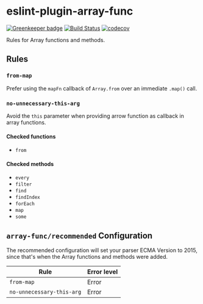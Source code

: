 # eslint-plugin-array-func

[![Greenkeeper badge](https://badges.greenkeeper.io/freaktechnik/eslint-plugin-array-func.svg)](https://greenkeeper.io/) [![Build Status](https://travis-ci.org/freaktechnik/eslint-plugin-array-func.svg?branch=master)](https://travis-ci.org/freaktechnik/eslint-plugin-array-func) [![codecov](https://codecov.io/gh/freaktechnik/eslint-plugin-array-func/branch/master/graph/badge.svg)](https://codecov.io/gh/freaktechnik/eslint-plugin-array-func)

Rules for Array functions and methods.

## Rules

### `from-map`
Prefer using the `mapFn` callback of `Array.from` over an immediate `.map()` call.

### `no-unnecessary-this-arg`
Avoid the `this` parameter when providing arrow function as callback in array functions.

#### Checked functions
 - `from`

#### Checked methods
 - `every`
 - `filter`
 - `find`
 - `findIndex`
 - `forEach`
 - `map`
 - `some`

## `array-func/recommended` Configuration
The recommended configuration will set your parser ECMA Version to 2015, since that's when the Array functions and methods were added.

Rule | Error level
---- | -----------
`from-map` | Error
`no-unnecessary-this-arg` | Error
